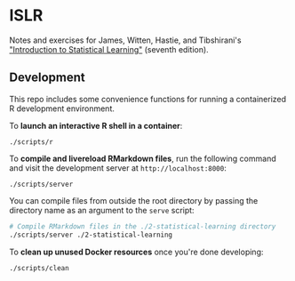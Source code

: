 # ISLR

Notes and exercises for James, Witten, Hastie, and Tibshirani's ["Introduction
to Statistical Learning"](http://www-bcf.usc.edu/~gareth/ISL/getbook.html)
(seventh edition).

## Development

This repo includes some convenience functions for running a containerized R
development environment.

To **launch an interactive R shell in a container**:

```
./scripts/r
```

To **compile and livereload RMarkdown files**, run the following command and
visit the development server at `http://localhost:8000`:

```
./scripts/server
```

You can compile files from outside the root directory by passing the directory
name as an argument to the `serve` script:

```bash
# Compile RMarkdown files in the ./2-statistical-learning directory
./scripts/server ./2-statistical-learning
```

To **clean up unused Docker resources** once you're done developing:

```
./scripts/clean
```
